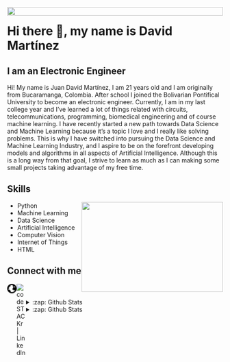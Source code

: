 <img align='right' src="https://user-images.githubusercontent.com/63115543/93027394-1d326280-f5d2-11ea-9724-110107660504.jpg" width="100%" height="70%">

# Hi there 👋, my name is David Martínez
## I am an Electronic Engineer

Hi! My name is Juan David Martínez, I am 21 years old and I am originally from Bucaramanga, Colombia. After school I joined the Bolivarian Pontifical University to become an electronic engineer. Currently, I am in my last college year and I’ve learned a lot of things related with circuits, telecommunications, programming, biomedical engineering and of course machine learning. I have recently started a new path towards Data Science and Machine Learning because it’s a topic I love and I really like solving problems. This is why I have switched into pursuing the Data Science and Machine Learning Industry, and I aspire to be on the forefront developing models and algorithms in all aspects of Artificial Intelligence. Although this is a long way from that goal, I strive to learn as much as I can making some small projects taking advantage of my free time.


## Skills
<img align='right' src="https://user-images.githubusercontent.com/63115543/93022287-2c071e00-f5ae-11ea-838b-d6f8f7021334.gif" width="330" height="210">

* Python                                                                                                                           
* Machine Learning
* Data Science
* Artificial Intelligence
* Computer Vision
* Internet of Things
* HTML

## Connect with me
[<img align="left" alt="codeSTACKr.com" width="22px" src="https://raw.githubusercontent.com/iconic/open-iconic/master/svg/globe.svg" />](https://davidmartinez16.github.io/David_Website/)
[<img align="left" alt="codeSTACKr | LinkedIn" width="22px" src="https://cdn.jsdelivr.net/npm/simple-icons@v3/icons/linkedin.svg" />](https://www.linkedin.com/in/https://www.linkedin.com/in/juan-david-martinez-52b58912b//)

<br />
<br />

<details>
  <summary>:zap: Github Stats</summary>

  ![Anurag's github stats](https://github-readme-stats.vercel.app/api?username=DavidMartinez16&show_icons=true&theme=tokyonight)

</details>

<details>
  <summary>:zap: Github Stats</summary>

  [![Top Langs](https://github-readme-stats.vercel.app/api/top-langs/?username=DavidMartinez16&layout=compact)](https://github.com/anuraghazra/github-readme-stats)

</details>


